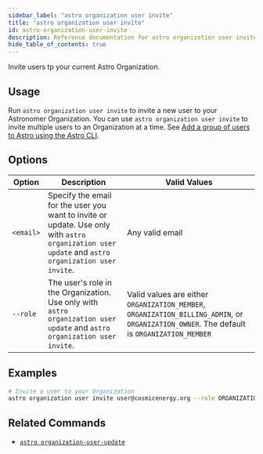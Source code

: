 ```yaml
---
sidebar_label: "astro organization user invite"
title: "astro organization user invite"
id: astro-organization-user-invite
description: Reference documentation for astro organization user invite command.
hide_table_of_contents: true
---
```


Invite users tp your current Astro Organization.

## Usage

Run `astro organization user invite` to invite a new user to your Astronomer Organization. You can use `astro organization user invite` to invite multiple users to an Organization at a time. See [Add a group of users to Astro using the Astro CLI](add-user.md#add-a-group-of-users-to-astro-using-the-astro-cli).

## Options 

| Option    | Description                                                                                                                                       | Valid Values                                                                                                                             |
| --------- | ------------------------------------------------------------------------------------------------------------------------------------------------- | ------------------------------------------------------------------------------------------------------------------------------------------- |
| `<email>` | Specify the email for the user you want to invite or update. Use only with `astro organization user update` and `astro organization user invite`. | Any valid email                                                                                                                             |
| `--role`  | The user's role in the Organization. Use only with `astro organization user update` and `astro organization user invite`.                         | Valid values are either `ORGANIZATION_MEMBER`, `ORGANIZATION_BILLING_ADMIN`, or `ORGANIZATION_OWNER`.   The default is `ORGANIZATION_MEMBER` |

## Examples

```sh
# Invite a user to your Organization
astro organization user invite user@cosmicenergy.org --role ORGANIZATION_BILLING_ADMIN
```

## Related Commands

- [`astro organization-user-update`](cli/astro-organization-user-update.md)
